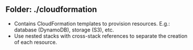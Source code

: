 ## Folder: ./cloudformation

- Contains CloudFormation templates to provision resources. E.g.: database (DynamoDB), storage (S3), etc.
- Use nested stacks with cross-stack references to separate the creation of each resource.
